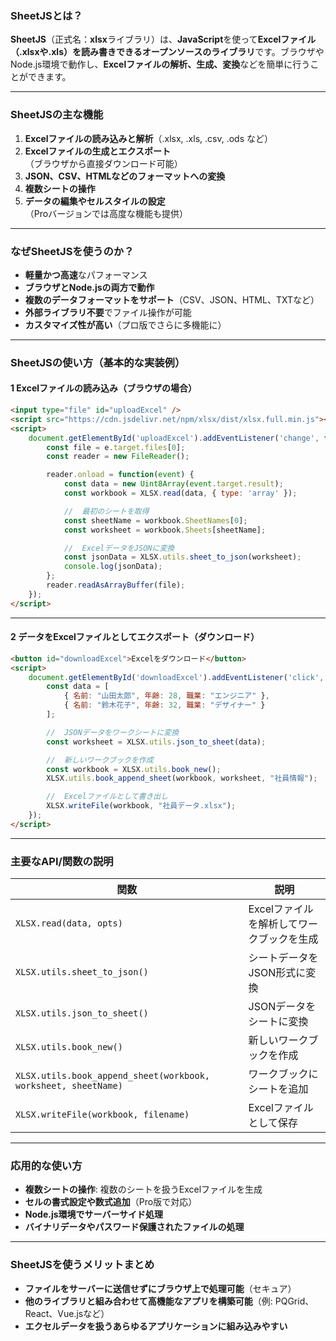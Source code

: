 ###  **SheetJSとは？**
**SheetJS**（正式名：**xlsx**ライブラリ）は、**JavaScript**を使って**Excelファイル（.xlsxや.xls）を読み書きできるオープンソースのライブラリ**です。ブラウザやNode.js環境で動作し、**Excelファイルの解析、生成、変換**などを簡単に行うことができます。

---

###  **SheetJSの主な機能**
1. **Excelファイルの読み込みと解析**（.xlsx, .xls, .csv, .ods など）
2. **Excelファイルの生成とエクスポート**（ブラウザから直接ダウンロード可能）
3. **JSON、CSV、HTMLなどのフォーマットへの変換**
4. **複数シートの操作**
5. **データの編集やセルスタイルの設定**（Proバージョンでは高度な機能も提供）

---

###  **なぜSheetJSを使うのか？**
-  **軽量かつ高速**なパフォーマンス  
-  **ブラウザとNode.jsの両方で動作**  
-  **複数のデータフォーマットをサポート**（CSV、JSON、HTML、TXTなど）  
-  **外部ライブラリ不要**でファイル操作が可能  
-  **カスタマイズ性が高い**（プロ版でさらに多機能に）  

---

###  **SheetJSの使い方（基本的な実装例）**

#### 1️ **Excelファイルの読み込み（ブラウザの場合）**

```html
<input type="file" id="uploadExcel" />
<script src="https://cdn.jsdelivr.net/npm/xlsx/dist/xlsx.full.min.js"></script>
<script>
    document.getElementById('uploadExcel').addEventListener('change', function(e) {
        const file = e.target.files[0];
        const reader = new FileReader();

        reader.onload = function(event) {
            const data = new Uint8Array(event.target.result);
            const workbook = XLSX.read(data, { type: 'array' });

            //  最初のシートを取得
            const sheetName = workbook.SheetNames[0];
            const worksheet = workbook.Sheets[sheetName];

            //  ExcelデータをJSONに変換
            const jsonData = XLSX.utils.sheet_to_json(worksheet);
            console.log(jsonData);
        };
        reader.readAsArrayBuffer(file);
    });
</script>
```

---

#### 2️ **データをExcelファイルとしてエクスポート（ダウンロード）**

```html
<button id="downloadExcel">Excelをダウンロード</button>
<script>
    document.getElementById('downloadExcel').addEventListener('click', function() {
        const data = [
            { 名前: "山田太郎", 年齢: 28, 職業: "エンジニア" },
            { 名前: "鈴木花子", 年齢: 32, 職業: "デザイナー" }
        ];

        //  JSONデータをワークシートに変換
        const worksheet = XLSX.utils.json_to_sheet(data);

        //  新しいワークブックを作成
        const workbook = XLSX.utils.book_new();
        XLSX.utils.book_append_sheet(workbook, worksheet, "社員情報");

        //  Excelファイルとして書き出し
        XLSX.writeFile(workbook, "社員データ.xlsx");
    });
</script>
```

---

###  **主要なAPI/関数の説明**

| 関数                         | 説明                                       |
|------------------------------|--------------------------------------------|
| `XLSX.read(data, opts)`      | Excelファイルを解析してワークブックを生成   |
| `XLSX.utils.sheet_to_json()` | シートデータをJSON形式に変換               |
| `XLSX.utils.json_to_sheet()` | JSONデータをシートに変換                   |
| `XLSX.utils.book_new()`      | 新しいワークブックを作成                   |
| `XLSX.utils.book_append_sheet(workbook, worksheet, sheetName)` | ワークブックにシートを追加 |
| `XLSX.writeFile(workbook, filename)` | Excelファイルとして保存                   |

---

###  **応用的な使い方**
-  **複数シートの操作**: 複数のシートを扱うExcelファイルを生成  
-  **セルの書式設定や数式追加**（Pro版で対応）  
-  **Node.js環境でサーバーサイド処理**  
-  **バイナリデータやパスワード保護されたファイルの処理**

---

###  **SheetJSを使うメリットまとめ**
-  **ファイルをサーバーに送信せずにブラウザ上で処理可能**（セキュア）
-  **他のライブラリと組み合わせて高機能なアプリを構築可能**（例: PQGrid、React、Vue.jsなど）
-  **エクセルデータを扱うあらゆるアプリケーションに組み込みやすい**
